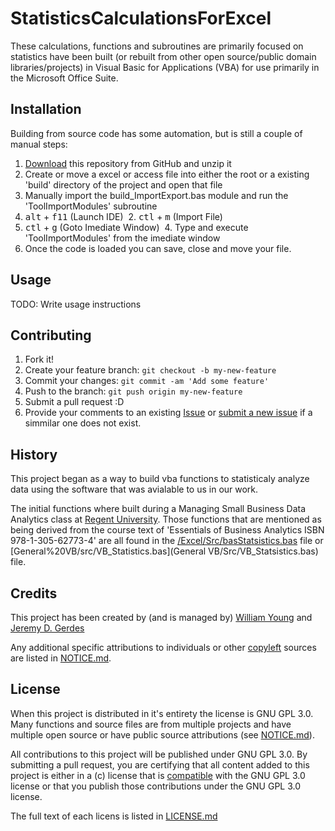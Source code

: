 # StatisticsCalculationsForExcel

These calculations, functions and subroutines are primarily focused on statistics have been built (or rebuilt from other open source/public domain libraries/projects) in Visual Basic for Applications (VBA) for use primarily in the Microsoft Office Suite. 

## Installation

Building from source code has some automation, but is still a couple of manual steps:

1. [Download](../../archive/master.zip) this repository from GitHub and unzip it
2. Create or move a excel or access file into either the root or a existing 'build' directory of the project and open that file
3. Manually import the build_ImportExport.bas module and run the 'ToolImportModules' subroutine 
  1. <kbd>alt</kbd> + <kbd>f11</kbd> (Launch IDE)
  2. <kbd>ctl</kbd> + <kbd>m</kbd> (Import File)
  3. <kbd>ctl</kbd> + <kbd>g</kbd> (Goto Imediate Window)
  4. Type and execute 'ToolImportModules' from the imediate window
4. Once the code is loaded you can save, close and move your file.

## Usage

TODO: Write usage instructions

## Contributing

1. Fork it!
2. Create your feature branch: `git checkout -b my-new-feature`
3. Commit your changes: `git commit -am 'Add some feature'`
4. Push to the branch: `git push origin my-new-feature`
5. Submit a pull request :D
6. Provide your comments to an existing [Issue](../../issues) or [submit a new issue](../../issues/new) if a simmilar one does not exist.

## History

This project began as a way to build vba functions to statisticaly analyze data using the software that was avialable to us in our work.

The initial functions where built during a Managing Small Business Data Analytics class at [Regent University](www.regent.edu/). Those functions that are mentioned as being derived from the course text of 'Essentials of Business Analytics ISBN 978-1-305-62773-4' are all found in the [/Excel/Src/basStatsistics.bas](Excel/src/bas_Statistics.bas) file or [General%20VB/src/VB_Statistics.bas](General VB/Src/VB_Statsistics.bas) file.

## Credits

This project has been created by (and is managed by) [William Young](mailto:wmyoung708@gmail.com) and [Jeremy D. Gerdes](mailto:jeremy.gerdes@navy.mil) 

Any additional specific attributions to individuals or other [copyleft](https://copyleft.org/) sources are listed in [NOTICE.md](NOTICE.md).

## License

When this project is distributed in it's entirety the license is GNU GPL 3.0.  Many functions and source files are from multiple projects and have multiple open source or have public source attributions (see [NOTICE.md](NOTICE.md)).

All contributions to this project will be published under GNU GPL 3.0. By submitting a pull request, you are certifying that all content added to this project is either in a (c) license that is [compatible](https://www.gnu.org/licenses/license-list.en.html#GPLCompatibleLicenses) with the GNU GPL 3.0 license or that you publish those contributions under the GNU GPL 3.0 license.

The full text of each licens is listed in [LICENSE.md](LICENSE.md)
